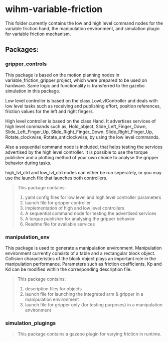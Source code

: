 # wihm-variable-friction
This folder currently contains the low and high level command nodes for the variable friction hand, the manipulation environment, and simulation plugin for variable friction mechanism.

## Packages:

### gripper_controls
This package is based on the motion planning nodes in variable_friction_gripper project, which were prepared to be used on hardware. Same logic and functionality is transferred to the gazebo simulation in this package.

Low level controller is based on the class LowLvlController and deals with low level tasks such as receiving and publishing effort, position references, friction values for the left and right fingers.

High level controller is based on the class Hand. It advertises services of high level commands such as, Hold_object, Slide_Left_Finger_Down, Slide_Left_Finger_Up, Slide_Right_Finger_Down, Slide_Right_Finger_Up, Rotate_clockwise, Rotate_anticlockwise, by using the low level commands.

Also a sequential command node is included, that helps testing the services advertised by the high level controller. It is possible to use the torque publisher and a plotting method of your own choice to analyse the gripper behavior during tasks.

high_lvl_ctrl and low_lvl_ctrl nodes can either be run seperately, or you may use the launch file that launches both controllers.
> This package contains:
> 1. yaml config files for low level and high level controller parameters
> 2. launch file for gripper controller
> 3. Implementation of high and low level controllers
> 4. A sequential command node for testing the advertised services
> 4. A torque publisher for analysing the gripper behavior
> 5. Readme file for available services

### manipulation_env
This package is used to generate a manipulation environment. Manipulation environment currently consists of a table and a rectangular block object. Collision characteristics of the block object plays an important role in the manipulation performance. Parameters such as friction coefficients, Kp and Kd can be modified within the corresponding description file.
> This package contains:
> 1. description files for objects
> 2. launch file for launching the integrated arm & gripper in a manipulation environment
> 3. launch file for gripper only (for testing purposes) in a manipulation environment

### simulation_plugings
> This package contains a gazebo plugin for varying friction in runtime.
